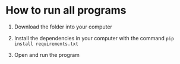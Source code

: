 # How to run all programs

1) Download the folder into your computer

2) Install the dependencies in your computer with the command `pip install requirements.txt`

3) Open and run the program
